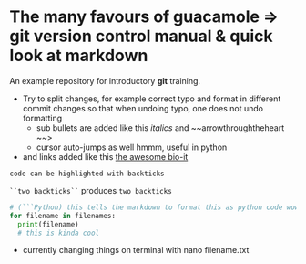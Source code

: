 # The many favours of guacamole => git version control manual & quick look at markdown
An example repository for introductory **git** training. 

- Try to split changes, for example correct typo and format in different commit changes so that when undoing typo, one does not undo formatting
  - sub bullets are added like this _italics_ and ~~arrowthroughtheheart  ~~>
  - cursor auto-jumps as well hmmm, useful in python 
- and links added like this [the awesome bio-it](http://bio-it.embl.de)

`code can be highlighted with backticks`

``` ``two backticks`` ``` produces ``two backticks`` 

```Python 
# (```Python) this tells the markdown to format this as python code wow =O
for filename in filenames:
  print(filename)
  # this is kinda cool
```

- currently changing things on terminal with nano filename.txt
